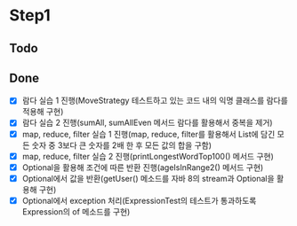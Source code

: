 # Step1

## Todo

## Done
- [X] 람다 실습 1 진행(MoveStrategy 테스트하고 있는 코드 내의 익명 클래스를 람다를 적용해 구현)
- [X] 람다 실습 2 진행(sumAll, sumAllEven 메서드 람다를 활용해서 중복을 제거)
- [X] map, reduce, filter 실습 1 진행(map, reduce, filter를 활용해서 List에 담긴 모든 숫자 중 3보다 큰 숫자를 2배 한 후 모든 값의 합을 구함)
- [X] map, reduce, filter 실습 2 진행(printLongestWordTop100() 메서드 구현)
- [X] Optional을 활용해 조건에 따른 반환 진행(ageIsInRange2() 메서드 구현)
- [X] Optional에서 값을 반환(getUser() 메소드를 자바 8의 stream과 Optional을 활용해 구현)
- [X] Optional에서 exception 처리(ExpressionTest의 테스트가 통과하도록 Expression의 of 메소드를 구현)
